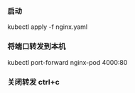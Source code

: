 ### 启动
kubectl apply -f nginx.yaml
### 将端口转发到本机
kubectl port-forward nginx-pod 4000:80
### 关闭转发 ctrl+c
